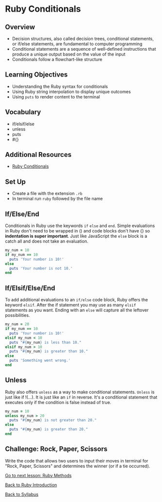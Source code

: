# Ruby Conditionals

## Overview
- Decision structures, also called decision trees, conditional statements, or if/else statements, are fundamental to computer programming
- Conditional statements are a sequence of well-defined instructions that produce a unique output based on the value of the input
- Conditionals follow a flowchart-like structure

## Learning Objectives
- Understanding the Ruby syntax for conditionals
- Using Ruby string interpolation to display unique outcomes
- Using `puts` to render content to the terminal

## Vocabulary
- if/elsif/else
- unless
- puts
- #{}

## Additional Resources
- <a href="http://ruby-for-beginners.rubymonstas.org/conditionals.html" target="blank">Ruby Conditionals</a>

## Set Up
- Create a file with the extension `.rb`
- In terminal run `ruby` followed by the file name

## If/Else/End

Conditionals in Ruby use the keywords `if` `else` and `end`. Simple evaluations in Ruby don't need to be wrapped in () and code blocks don't have {} so **indentation is super important**. Just like JavaScript the `else` block is a catch all and does not take an evaluation.

```ruby
my_num = 10
if my_num == 10
  puts 'Your number is 10!'
else
  puts 'Your number is not 10.'
end
```

## If/Elsif/Else/End

To add additional evaluations to an `if/else` code block, Ruby offers the keyword `elsif`. After the if statement you may use as many `elsif` statements as you want. Ending with an `else` will capture all the leftover possibilities.

```ruby
my_num = 20
if my_num == 10
  puts 'Your number is 10!'
elsif my_num < 10
  puts "#{my_num} is less than 10."
elsif my_num > 10
  puts "#{my_num} is greater than 10."
else
  puts 'Something went wrong.'
end
```

## Unless

Ruby also offers `unless` as a way to make conditional statements. `Unless` is just like if !(...). It is just like an `if` in reverse. It's a conditional statement that executes only if the condition is false instead of true.

```ruby
my_num = 10
unless my_num > 20
  puts "#{my_num} is not greater than 20."
else
  puts "#{my_num} is greater than 20."
end
```

## Challenge: Rock, Paper, Scissors

Write the code that allows two users to input their moves in terminal for "Rock, Paper, Scissors" and determines the winner (or if a tie occurred).

[ Go to next lesson: Ruby Methods ](./methods.md)

[ Back to Ruby Introduction ](./intro.md)

[ Back to Syllabus ](../README.md#unit-four-ruby)
